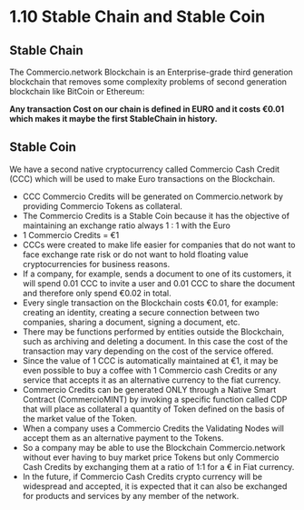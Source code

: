 # 1.10 Stable Chain and Stable Coin

## Stable Chain

The Commercio.network Blockchain is an Enterprise-grade third generation blockchain that removes some complexity problems of second generation blockchain like BitCoin or Ethereum:

**Any transaction Cost on our chain is defined in EURO and it costs €0.01 which makes it maybe the first StableChain in history.**

## Stable Coin

We have a second native cryptocurrency called Commercio Cash Credit (CCC) which will be used to make Euro transactions on the Blockchain.

* CCC Commercio Credits will be generated on Commercio.network by providing Commercio Tokens as collateral.
* The Commercio Credits is a Stable Coin because it has the objective of maintaining an exchange ratio always 1 : 1 with the Euro
* 1 Commercio Credits = €1
* CCCs were created to make life easier for companies that do not want to face exchange rate risk or do not want to hold floating value cryptocurrencies for business reasons.
* If a company, for example, sends a document to one of its customers, it will spend 0.01 CCC to invite a user and 0.01 CCC to share the document and therefore only spend €0.02 in total.
* Every single transaction on the Blockchain costs €0.01, for example: creating an identity, creating a secure connection between two companies, sharing a document, signing a document, etc.
* There may be functions performed by entities outside the Blockchain, such as archiving and deleting a document. In this case the cost of the transaction may vary depending on the cost of the service offered.
* Since the value of 1 CCC is automatically maintained at €1, it may be even possible to buy a coffee with 1 Commercio cash Credits or any service that accepts it as an alternative currency to the fiat currency.
* Commercio Credits can be generated ONLY through a Native Smart Contract (CommercioMINT) by invoking a specific function called CDP that will place as collateral a quantity of Token defined on the basis of the market value of the Token.
* When a company uses a Commercio Credits the Validating Nodes will accept them as an alternative payment to the Tokens.
* So a company may be able to use the Blockchain Commercio.network without ever having to buy market price Tokens but only Commercio Cash Credits by exchanging them at a ratio of 1:1 for a € in Fiat currency.
* In the future, if Commercio Cash Credits crypto currency will be widespread and accepted, it is expected that it can also be exchanged for products and services by any member of the network.
